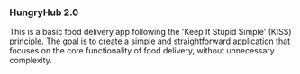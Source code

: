 ### HungryHub 2.0 
This is a basic food delivery app following the 'Keep It Stupid Simple' (KISS) principle. The goal is to create a simple and straightforward application that focuses on the core functionality of food delivery, without unnecessary complexity.
